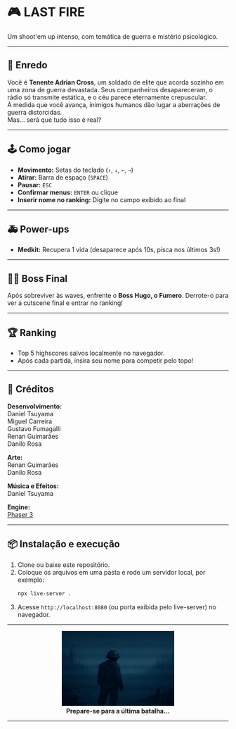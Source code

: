 # 🎮 LAST FIRE

Um shoot'em up intenso, com temática de guerra e mistério psicológico.

---

## 📖 Enredo

Você é **Tenente Adrian Cross**, um soldado de elite que acorda sozinho em uma zona de guerra devastada. Seus companheiros desapareceram, o rádio só transmite estática, e o céu parece eternamente crepuscular.  
À medida que você avança, inimigos humanos dão lugar a aberrações de guerra distorcidas.  
Mas... será que tudo isso é real?  

---

## 🕹️ Como jogar

- **Movimento:** Setas do teclado (`↑`, `↓`, `←`, `→`)
- **Atirar:** Barra de espaço (`SPACE`)
- **Pausar:** `ESC`
- **Confirmar menus:** `ENTER` ou clique
- **Inserir nome no ranking:** Digite no campo exibido ao final

---

## 🚑 Power-ups

- **Medkit:** Recupera 1 vida (desaparece após 10s, pisca nos últimos 3s!)

---

## 🦹‍♂️ Boss Final

Após sobreviver às waves, enfrente o **Boss Hugo, o Fumero**. Derrote-o para ver a cutscene final e entrar no ranking!

---

## 🏆 Ranking

- Top 5 highscores salvos localmente no navegador.
- Após cada partida, insira seu nome para competir pelo topo!

---

## 🎨 Créditos

**Desenvolvimento:**  
Daniel Tsuyama  
Miguel Carreira  
Gustavo Fumagalli  
Renan Guimarães  
Danilo Rosa  

**Arte:**  
Renan Guimarães  
Danilo Rosa  

**Música e Efeitos:**  
Daniel Tsuyama  

**Engine:**  
[Phaser 3](https://phaser.io/) 

---

## 📦 Instalação e execução

1. Clone ou baixe este repositório.
2. Coloque os arquivos em uma pasta e rode um servidor local, por exemplo:
    ```bash
    npx live-server .
    ```
3. Acesse `http://localhost:8080` (ou porta exibida pelo live-server) no navegador.

---

<div align="center">
  <img src="lastfire%20-%201.0/assets/logo.png" width="256"/>
  <br/>
  <b>Prepare-se para a última batalha...</b>
</div>

---
